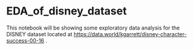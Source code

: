 # EDA_of_disney_dataset

This notebook will be showing some exploratory data analysis for the DISNEY dataset located at https://data.world/kgarrett/disney-character-success-00-16 .

